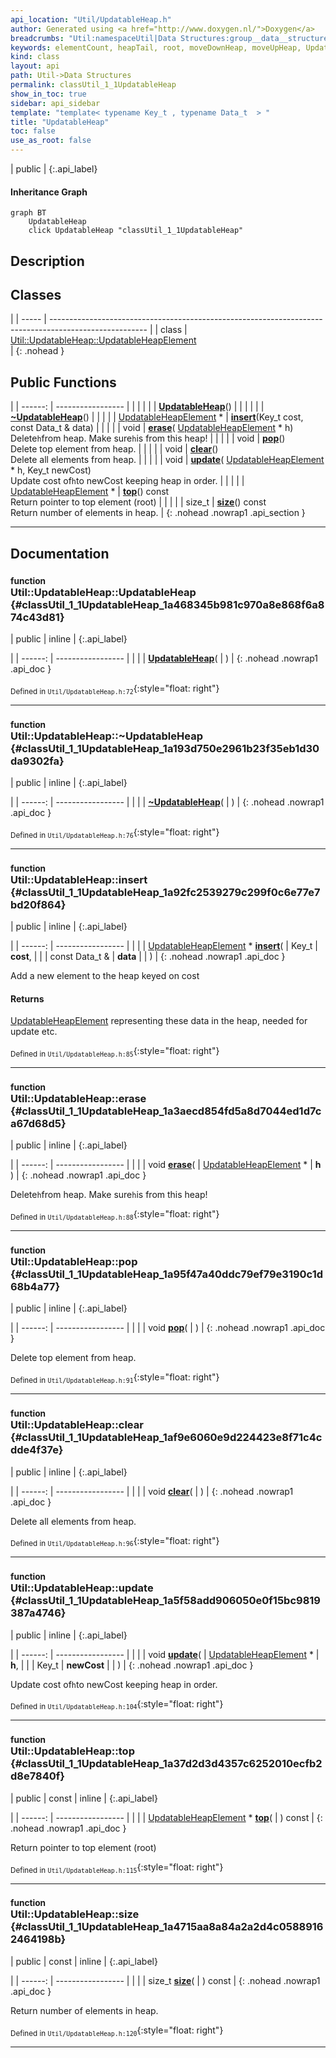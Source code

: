 ```yaml
---
api_location: "Util/UpdatableHeap.h"
author: Generated using <a href="http://www.doxygen.nl/">Doxygen</a>
breadcrumbs: "Util:namespaceUtil|Data Structures:group__data__structures"
keywords: elementCount, heapTail, root, moveDownHeap, moveUpHeap, UpdatableHeap, UpdatableHeap, swapHeapElements, UpdatableHeap, ~UpdatableHeap, insert, erase, pop, clear, update, top, size
kind: class
layout: api
path: Util->Data Structures
permalink: classUtil_1_1UpdatableHeap
show_in_toc: true
sidebar: api_sidebar
template: "template< typename Key_t , typename Data_t  > "
title: "UpdatableHeap"
toc: false
use_as_root: false
---
```


| public |
{:.api_label}

#### Inheritance Graph

```mermaid
graph BT
	UpdatableHeap
	click UpdatableHeap "classUtil_1_1UpdatableHeap"
```

## Description





## Classes

|
| ----- | ------------------------------------------------------------------------------------------------------ | 
| class | [Util::UpdatableHeap::UpdatableHeapElement](classUtil_1_1UpdatableHeap_1_1UpdatableHeapElement) <br/>  | 
{: .nohead }

## Public Functions

|
| ------: | ----------------- |
|  | |
|  | **[UpdatableHeap](#classUtil_1_1UpdatableHeap_1a468345b981c970a8e868f6a874c43d81)**() |
|  | |
|  | **[~UpdatableHeap](#classUtil_1_1UpdatableHeap_1a193d750e2961b23f35eb1d30da9302fa)**() |
|  | |
| [UpdatableHeapElement](classUtil_1_1UpdatableHeap_1_1UpdatableHeapElement) * | **[insert](#classUtil_1_1UpdatableHeap_1a92fc2539279c299f0c6e77e7bd20f864)**(Key_t cost, const Data_t & data) |
|  | |
| void | **[erase](#classUtil_1_1UpdatableHeap_1a3aecd854fd5a8d7044ed1d7ca67d68d5)**( [UpdatableHeapElement](classUtil_1_1UpdatableHeap_1_1UpdatableHeapElement) * h) <br/> Delete`h`from heap. Make sure`h`is from this heap! |
|  | |
| void | **[pop](#classUtil_1_1UpdatableHeap_1a95f47a40ddc79ef79e3190c1d68b4a77)**() <br/> Delete top element from heap. |
|  | |
| void | **[clear](#classUtil_1_1UpdatableHeap_1af9e6060e9d224423e8f71c4cdde4f37e)**() <br/> Delete all elements from heap. |
|  | |
| void | **[update](#classUtil_1_1UpdatableHeap_1a5f58add906050e0f15bc9819387a4746)**( [UpdatableHeapElement](classUtil_1_1UpdatableHeap_1_1UpdatableHeapElement) * h, Key_t newCost) <br/> Update cost of`h`to newCost keeping heap in order. |
|  | |
| [UpdatableHeapElement](classUtil_1_1UpdatableHeap_1_1UpdatableHeapElement) * | **[top](#classUtil_1_1UpdatableHeap_1a37d2d3d4357c6252010ecfb2d8e7840f)**() const <br/> Return pointer to top element (root) |
|  | |
| size_t | **[size](#classUtil_1_1UpdatableHeap_1a4715aa8a84a2a2d4c05889162464198b)**() const <br/> Return number of elements in heap. |
{: .nohead .nowrap1 .api_section }


-------------------------------------------------------------------

## Documentation

### <small>function</small><br/> Util::UpdatableHeap::UpdatableHeap {#classUtil_1_1UpdatableHeap_1a468345b981c970a8e868f6a874c43d81}

| public | inline |
{:.api_label}

|
| ------: | ----------------- |
|  |
|  **[UpdatableHeap](#classUtil_1_1UpdatableHeap_1a468345b981c970a8e868f6a874c43d81)**( |  ) |
{: .nohead .nowrap1 .api_doc }





<sub>Defined in `Util/UpdatableHeap.h:72`</sub>{:style="float: right"}

-------------------------------------------------------------------

### <small>function</small><br/> Util::UpdatableHeap::~UpdatableHeap {#classUtil_1_1UpdatableHeap_1a193d750e2961b23f35eb1d30da9302fa}

| public | inline |
{:.api_label}

|
| ------: | ----------------- |
|  |
|  **[~UpdatableHeap](#classUtil_1_1UpdatableHeap_1a193d750e2961b23f35eb1d30da9302fa)**( |  ) |
{: .nohead .nowrap1 .api_doc }





<sub>Defined in `Util/UpdatableHeap.h:76`</sub>{:style="float: right"}

-------------------------------------------------------------------

### <small>function</small><br/> Util::UpdatableHeap::insert {#classUtil_1_1UpdatableHeap_1a92fc2539279c299f0c6e77e7bd20f864}

| public | inline |
{:.api_label}

|
| ------: | ----------------- |
|  |
| [UpdatableHeapElement](classUtil_1_1UpdatableHeap_1_1UpdatableHeapElement) * **[insert](#classUtil_1_1UpdatableHeap_1a92fc2539279c299f0c6e77e7bd20f864)**( | Key_t | **cost**, |
| | const Data_t & | **data** |
|   ) |
{: .nohead .nowrap1 .api_doc }



Add a new element to the heap keyed on cost
#### Returns
 [UpdatableHeapElement](classUtil_1_1UpdatableHeap_1_1UpdatableHeapElement) representing these data in the heap, needed for update etc.





<sub>Defined in `Util/UpdatableHeap.h:85`</sub>{:style="float: right"}

-------------------------------------------------------------------

### <small>function</small><br/> Util::UpdatableHeap::erase {#classUtil_1_1UpdatableHeap_1a3aecd854fd5a8d7044ed1d7ca67d68d5}

| public | inline |
{:.api_label}

|
| ------: | ----------------- |
|  |
| void **[erase](#classUtil_1_1UpdatableHeap_1a3aecd854fd5a8d7044ed1d7ca67d68d5)**( |  [UpdatableHeapElement](classUtil_1_1UpdatableHeap_1_1UpdatableHeapElement) * | **h** ) |
{: .nohead .nowrap1 .api_doc }

Delete`h`from heap. Make sure`h`is from this heap!





<sub>Defined in `Util/UpdatableHeap.h:88`</sub>{:style="float: right"}

-------------------------------------------------------------------

### <small>function</small><br/> Util::UpdatableHeap::pop {#classUtil_1_1UpdatableHeap_1a95f47a40ddc79ef79e3190c1d68b4a77}

| public | inline |
{:.api_label}

|
| ------: | ----------------- |
|  |
| void **[pop](#classUtil_1_1UpdatableHeap_1a95f47a40ddc79ef79e3190c1d68b4a77)**( |  ) |
{: .nohead .nowrap1 .api_doc }

Delete top element from heap.





<sub>Defined in `Util/UpdatableHeap.h:91`</sub>{:style="float: right"}

-------------------------------------------------------------------

### <small>function</small><br/> Util::UpdatableHeap::clear {#classUtil_1_1UpdatableHeap_1af9e6060e9d224423e8f71c4cdde4f37e}

| public | inline |
{:.api_label}

|
| ------: | ----------------- |
|  |
| void **[clear](#classUtil_1_1UpdatableHeap_1af9e6060e9d224423e8f71c4cdde4f37e)**( |  ) |
{: .nohead .nowrap1 .api_doc }

Delete all elements from heap.





<sub>Defined in `Util/UpdatableHeap.h:96`</sub>{:style="float: right"}

-------------------------------------------------------------------

### <small>function</small><br/> Util::UpdatableHeap::update {#classUtil_1_1UpdatableHeap_1a5f58add906050e0f15bc9819387a4746}

| public | inline |
{:.api_label}

|
| ------: | ----------------- |
|  |
| void **[update](#classUtil_1_1UpdatableHeap_1a5f58add906050e0f15bc9819387a4746)**( |  [UpdatableHeapElement](classUtil_1_1UpdatableHeap_1_1UpdatableHeapElement) * | **h**, |
| | Key_t | **newCost** |
|   ) |
{: .nohead .nowrap1 .api_doc }

Update cost of`h`to newCost keeping heap in order.





<sub>Defined in `Util/UpdatableHeap.h:104`</sub>{:style="float: right"}

-------------------------------------------------------------------

### <small>function</small><br/> Util::UpdatableHeap::top {#classUtil_1_1UpdatableHeap_1a37d2d3d4357c6252010ecfb2d8e7840f}

| public | const | inline |
{:.api_label}

|
| ------: | ----------------- |
|  |
| [UpdatableHeapElement](classUtil_1_1UpdatableHeap_1_1UpdatableHeapElement) * **[top](#classUtil_1_1UpdatableHeap_1a37d2d3d4357c6252010ecfb2d8e7840f)**( |  ) const |
{: .nohead .nowrap1 .api_doc }

Return pointer to top element (root)





<sub>Defined in `Util/UpdatableHeap.h:115`</sub>{:style="float: right"}

-------------------------------------------------------------------

### <small>function</small><br/> Util::UpdatableHeap::size {#classUtil_1_1UpdatableHeap_1a4715aa8a84a2a2d4c05889162464198b}

| public | const | inline |
{:.api_label}

|
| ------: | ----------------- |
|  |
| size_t **[size](#classUtil_1_1UpdatableHeap_1a4715aa8a84a2a2d4c05889162464198b)**( |  ) const |
{: .nohead .nowrap1 .api_doc }

Return number of elements in heap.





<sub>Defined in `Util/UpdatableHeap.h:120`</sub>{:style="float: right"}

-------------------------------------------------------------------

